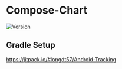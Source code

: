 # Compose-Chart

[![Version](https://jitpack.io/v/longdt57/Android-Tracking.svg)](https://github.com/longdt57/Android-Tracking/releases)

## Gradle Setup

https://jitpack.io/#longdt57/Android-Tracking

